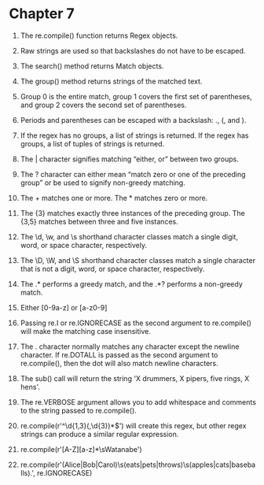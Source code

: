 # Chapter 7


1. The re.compile() function returns Regex objects.

2. Raw strings are used so that backslashes do not have to be escaped.

3. The search() method returns Match objects.

4. The group() method returns strings of the matched text.

5. Group 0 is the entire match, group 1 covers the first set of parentheses, and group 2 covers the second set of parentheses.

6. Periods and parentheses can be escaped with a backslash: \., \(, and \).

7. If the regex has no groups, a list of strings is returned. If the regex has groups, a list of tuples of strings is returned.

8. The | character signifies matching “either, or” between two groups.

9. The ? character can either mean “match zero or one of the preceding group” or be used to signify non-greedy matching.

10. The + matches one or more. The * matches zero or more.

11. The {3} matches exactly three instances of the preceding group. The {3,5} matches between three and five instances.

12. The \d, \w, and \s shorthand character classes match a single digit, word, or space character, respectively.

13. The \D, \W, and \S shorthand character classes match a single character that is not a digit, word, or space character, respectively.

14. The .* performs a greedy match, and the .*? performs a non-greedy match.

15. Either [0-9a-z] or [a-z0-9]

16. Passing re.I or re.IGNORECASE as the second argument to re.compile() will make the matching case insensitive.

17. The . character normally matches any character except the newline character. If re.DOTALL is passed as the second argument to re.compile(), then the dot will also match newline characters.

18. The sub() call will return the string 'X drummers, X pipers, five rings, X hens'.

19. The re.VERBOSE argument allows you to add whitespace and comments to the string passed to re.compile().

20. re.compile(r'^\d{1,3}(,\d{3})*$') will create this regex, but other regex strings can produce a similar regular expression.

21. re.compile(r'[A-Z][a-z]*\sWatanabe')

22. re.compile(r'(Alice|Bob|Carol)\s(eats|pets|throws)\s(apples|cats|baseballs)\.', re.IGNORECASE)